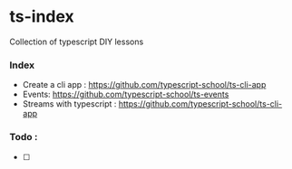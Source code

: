 # ts-index
Collection of typescript DIY lessons



### Index

- Create a cli app : https://github.com/typescript-school/ts-cli-app
- Events: https://github.com/typescript-school/ts-events
- Streams with typescript : https://github.com/typescript-school/ts-cli-app



### Todo : 

- [ ] 